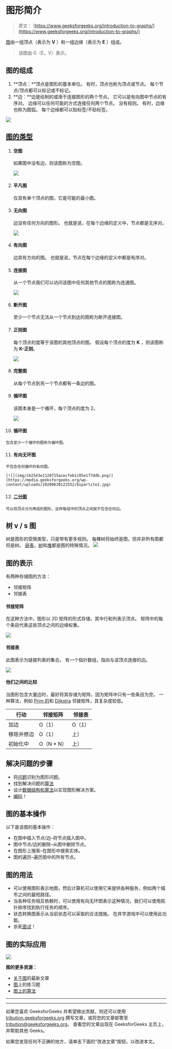 # 图形简介

> 原文： [https://www.geeksforgeeks.org/introduction-to-graphs/](https://www.geeksforgeeks.org/introduction-to-graphs/)

[图](https://www.geeksforgeeks.org/graph-data-structure-and-algorithms/)由一组顶点（表示为 **V** ）和一组边缘（表示为 **E** ）组成。

> 该图由 G（E，V）表示。

## 图的组成

1.  **顶点：**顶点是图形的基本单位。 有时，顶点也称为顶点或节点。 每个节点/顶点都可以标记或不标记。
2.  **边：**边是绘制的或用于连接图形的两个节点。 它可以是有向图中节点的有序对。 边缘可以任何可能的方式连接任何两个节点。 没有规则。 有时，边缘也称为圆弧。 每个边缘都可以贴标签/不贴标签。

[![](img/464bd0b5c3c104b6f118d44aa6c2000d.png)](https://media.geeksforgeeks.org/wp-content/uploads/20200630111809/graph18.jpg)

## [图的类型](https://www.geeksforgeeks.org/graph-types-and-applications/)

1.  #### 空图

    如果图中没有边，则该图称为空图。

    [![](img/15367142031c4b95b29f669fcc72f9bc.png)](https://media.geeksforgeeks.org/wp-content/uploads/20200630113942/null_graph_trivial.jpg)

2.  #### 平凡图

    仅具有单个顶点的图，它是可能的最小图。

3.  #### 无向图

    边没有任何方向的图形。 也就是说，在每个边缘的定义中，节点都是无序对。

    [![](img/15ece0fc62756b8613813fc180c231ec.png)](https://media.geeksforgeeks.org/wp-content/uploads/20200630114438/directed.jpg)

4.  #### 有向图

    边具有方向的图。 也就是说，节点在每个边缘的定义中都是有序对。

5.  #### 连接图

    从一个节点我们可以访问该图中任何其他节点的图称为连通图。

    [![](img/7dcda0af277e13b1318c688e5f11abd1.png)](https://media.geeksforgeeks.org/wp-content/uploads/20200630121400/connected1.jpg)

6.  #### 断开图

    至少一个节点无法从一个节点到达的图称为断开连接图。

7.  #### 正则图

    每个顶点的度等于该图的其他顶点的图。
    假设每个顶点的度为 **K** ，则该图称为 **K-正则**。

    [![](img/49252014abdd0bbd6827c617fe6ad554.png)](https://media.geeksforgeeks.org/wp-content/uploads/20200630122008/regular.jpg)

8.  #### 完整图

    从每个节点到另一个节点都有一条边的图。

9.  #### 循环图

    该图本身是一个循环，每个顶点的度为 2。

    [![](img/51202b8b31ced7240949832b679f8a50.png)](https://media.geeksforgeeks.org/wp-content/uploads/20200630122225/cyclic.jpg)

10.  #### 循环图

    包含至少一个循环的图称为循环图。

11.  #### 有向无环图

    不包含任何循环的有向图。

    [![](img/cb2543e1120715acecfeb1c05e177ddb.png)](https://media.geeksforgeeks.org/wp-content/uploads/20200630122552/bipartite1.jpg)

12.  #### [二分图](http://www.geeksforgeeks.org/bipartite-graph/)

    可以将顶点分为两组的图形，这样每组中的顶点之间就不包含任何边。

## 树 v / s 图

树是图形的受限类型，只是带有更多规则。 每棵树将始终是图，但并非所有图都将是树。
[链表](https://www.geeksforgeeks.org/data-structures/linked-list/)，[树](https://www.geeksforgeeks.org/binary-tree-data-structure/)和[堆](https://www.geeksforgeeks.org/heap-data-structure/)都是图的特殊情况。
[![](img/0ef52dfd5ddc5fbdd5e94d7c9c07771c.png)](https://media.geeksforgeeks.org/wp-content/uploads/20200630123458/tree_vs_graph.jpg)

## 图的表示

有两种存储图的方法：

*   邻接矩阵
*   邻接表

#### 邻接矩阵

在这种方法中，图形以 2D 矩阵的形式存储，其中行和列表示顶点。
矩阵中的每个条目代表这些顶点之间的边缘权重。

[![](img/187d8e87d5819648e44c15c79b653201.png)](https://media.geeksforgeeks.org/wp-content/uploads/20200630124726/adjacency_mat1.jpg)

#### 邻接表

此图表示为链接列表的集合。
有一个指针数组，指向与该顶点连接的边。

[![](img/9c2129c1434fe2f337269132cbc77328.png)](https://media.geeksforgeeks.org/wp-content/uploads/20200630125356/adjacency_list.jpg)

#### 他们之间的比较

当图形包含大量边时，最好将其存储为矩阵，因为矩阵中只有一些条目为空。
一种算法，例如 [Prim 的](https://www.geeksforgeeks.org/prims-minimum-spanning-tree-mst-greedy-algo-5/)和 [Dijkstra](https://www.geeksforgeeks.org/dijkstras-shortest-path-algorithm-greedy-algo-7/) 邻接矩阵，其复杂度较低。

| 行动 | 邻接矩阵 | 邻接表 |
| --- | --- | --- |
| 加边 | O（1） | O（1） |
| 移除并修边 | O（1） | 上） |
| 初始化中 | O（N * N） | 上） |

## 解决问题的步骤

*   将[问题](https://practice.geeksforgeeks.org/explore/?category%5B%5D=Graph&page=1)识别为图形问题。
*   找到解决问题的[算法](https://www.geeksforgeeks.org/graph-data-structure-and-algorithms/)
*   设计[数据结构和算法](https://www.geeksforgeeks.org/data-structures/)以实现图形解决方案。
*   [编码](https://ide.geeksforgeeks.org/)！

## 图的基本操作

以下是该图的基本操作：

*   在图中插入节点/边–将节点插入图中。
*   图中节点/边的删除–从图中删除节点。
*   在图形上搜索–在图形中搜索实体。
*   图的遍历–遍历图中的所有节点。

## 图的用法

*   可以使用图形表示地图，然后计算机可以使用它来提供各种服务，例如两个城市之间的最短路径。
*   当各种任务相互依赖时，可以使用有向无环图表示这种情况，我们可以使用拓扑排序找到执行任务的顺序。
*   状态转换图表示从当前状态可以采取的合法措施。 在井字游戏中可以使用此功能。
*   杀死[面试](https://www.geeksforgeeks.org/category/interview-experiences/)！

## 图的实际应用

[![](img/9438adb914948bf0b9b42c92c1719dae.png)](https://media.geeksforgeeks.org/wp-content/uploads/20200630130949/applications_graph.jpg)

**图的更多资源：**

*   [关于图](https://www.geeksforgeeks.org/graph-data-structure-and-algorithms/)的最新文章
*   [图](https://practice.geeksforgeeks.org/explore/?category%5B%5D=Graph&page=1)上的练习题
*   [图上的算法](https://www.geeksforgeeks.org/graph-data-structure-and-algorithms/)



* * *

* * *

如果您喜欢 GeeksforGeeks 并希望做出贡献，则还可以使用 [tribution.geeksforgeeks.org](https://contribute.geeksforgeeks.org/) 撰写文章，或将您的文章邮寄至 tribution@geeksforgeeks.org。 查看您的文章出现在 GeeksforGeeks 主页上，并帮助其他 Geeks。

如果您发现任何不正确的地方，请单击下面的“改进文章”按钮，以改进本文。
